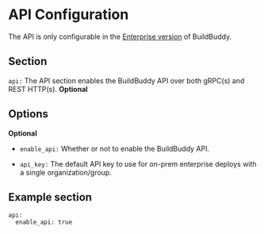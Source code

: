 <!--
{
  "name": "API",
  "category": "5f84be4816a46711e64ca065",
  "priority": 200
}
-->

# API Configuration

The API is only configurable in the [Enterprise version](enterprise.md) of BuildBuddy.

## Section

`api:` The API section enables the BuildBuddy API over both gRPC(s) and REST HTTP(s). **Optional**

## Options

**Optional**

- `enable_api:` Whether or not to enable the BuildBuddy API.

- `api_key:` The default API key to use for on-prem enterprise deploys with a single organization/group.

## Example section

```
api:
  enable_api: true
```
